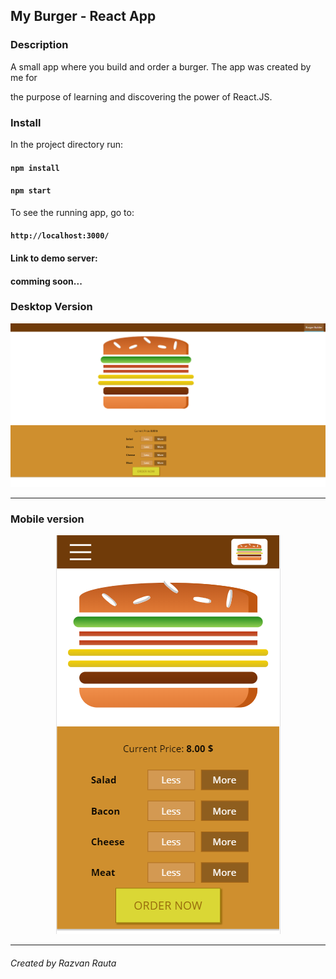 ## My Burger - React App

### Description

A small app where you build and order a burger. The app was created by me for

the purpose of learning and discovering the power of React.JS.

### Install

In the project directory run:

#### `npm install`

#### `npm start`

To see the running app, go to:
#### `http://localhost:3000/`


#### Link to demo server:

#### comming soon...



### Desktop Version


<p align="center">
  <img src="src/assets/images/MyBurgerDesktop.png"/>
</p>


---
### Mobile version

<p align="center">
  <img src="src/assets/images/MyBurgerMobile.png"/>
</p>



---


###### Created by Razvan Rauta
